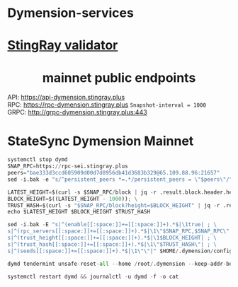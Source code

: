 # Dymension-services
[StingRay validator](https://www.mintscan.io/dymension/validators/dymvaloper1vgptdq22lpjcdeh9a5fp29uzf3xuw93kl2pa3c)
=

 <h1 align="center"> mainnet public endpoints</h1>

API:          https://api-dymension.stingray.plus  \
RPC:          https://rpc-dymension.stingray.plus                  `Snapshot-interval = 1000` \
GRPC:         http://grpc-dymension.stingray.plus:443 


# StateSync Dymension Mainnet
```python
systemctl stop dymd
SNAP_RPC=https://rpc-sei.stingray.plus
peers="bae333d3ccd605909d00d7d8956db41d3683b329@65.109.88.96:21657"
sed -i.bak -e "s/^persistent_peers *=.*/persistent_peers = \"$peers\"/" $HOME/.dymension/config/config.toml

LATEST_HEIGHT=$(curl -s $SNAP_RPC/block | jq -r .result.block.header.height); \
BLOCK_HEIGHT=$((LATEST_HEIGHT - 1000)); \
TRUST_HASH=$(curl -s "$SNAP_RPC/block?height=$BLOCK_HEIGHT" | jq -r .result.block_id.hash); \
echo $LATEST_HEIGHT $BLOCK_HEIGHT $TRUST_HASH

sed -i.bak -E "s|^(enable[[:space:]]+=[[:space:]]+).*$|\1true| ; \
s|^(rpc_servers[[:space:]]+=[[:space:]]+).*$|\1\"$SNAP_RPC,$SNAP_RPC\"| ; \
s|^(trust_height[[:space:]]+=[[:space:]]+).*$|\1$BLOCK_HEIGHT| ; \
s|^(trust_hash[[:space:]]+=[[:space:]]+).*$|\1\"$TRUST_HASH\"| ; \
s|^(seeds[[:space:]]+=[[:space:]]+).*$|\1\"\"|" $HOME/.dymension/config/config.toml

dymd tendermint unsafe-reset-all --home /root/.dymension --keep-addr-book

systemctl restart dymd && journalctl -u dymd -f -o cat

```
